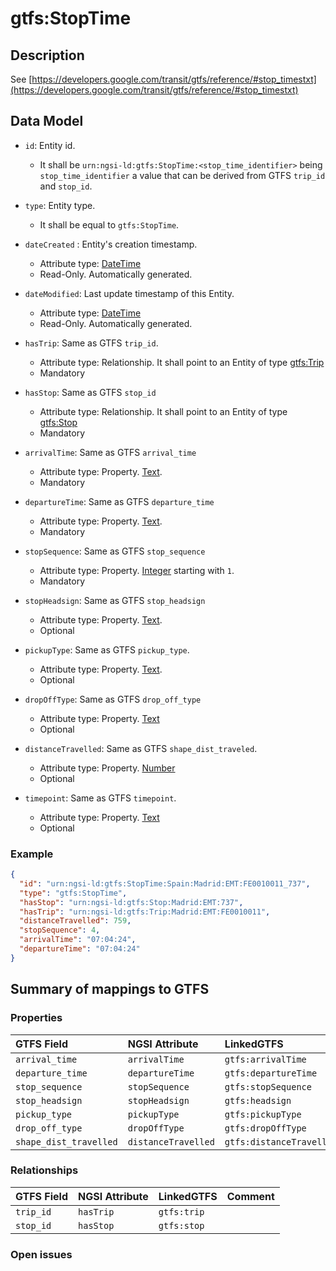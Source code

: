 # gtfs:StopTime

## Description

See [https://developers.google.com/transit/gtfs/reference/#stop_timestxt](https://developers.google.com/transit/gtfs/reference/#stop_timestxt)

## Data Model

+ `id`: Entity id. 
    + It shall be `urn:ngsi-ld:gtfs:StopTime:<stop_time_identifier>` being `stop_time_identifier` a value that can be derived from GTFS `trip_id` and `stop_id`. 

+ `type`: Entity type. 
    + It shall be equal to `gtfs:StopTime`.
    
+ `dateCreated` : Entity's creation timestamp.
  + Attribute type: [DateTime](https://schema.org/DateTime)
  + Read-Only. Automatically generated. 
 
+ `dateModified`: Last update timestamp of this Entity.
  + Attribute type: [DateTime](https://schema.org/DateTime)
  + Read-Only. Automatically generated.
  
+ `hasTrip`: Same as GTFS `trip_id`.
  + Attribute type: Relationship. It shall point to an Entity of type [gtfs:Trip](../../../Trip/doc/spec.md)
  + Mandatory

+ `hasStop`: Same as GTFS `stop_id`
  + Attribute type: Relationship. It shall point to an Entity of type [gtfs:Stop](../../../Stop/doc/spec.md)
  + Mandatory

+ `arrivalTime`: Same as GTFS `arrival_time`
  + Attribute type: Property. [Text](https://schema.org/Text).
  + Mandatory

+ `departureTime`: Same as GTFS `departure_time`
  + Attribute type: Property. [Text](https://schema.org/Text).
  + Mandatory

+ `stopSequence`: Same as GTFS `stop_sequence`
  + Attribute type: Property. [Integer](https://schema.org/Integer) starting with `1`.
  + Mandatory

+ `stopHeadsign`: Same as GTFS `stop_headsign`
  + Attribute type: Property. [Text](https://schema.org/Text).
  + Optional

+ `pickupType`: Same as GTFS `pickup_type`.
  + Attribute type: Property. [Text](https://schema.org/Text).
  + Optional

+ `dropOffType`: Same as GTFS `drop_off_type`
  + Attribute type: Property. [Text](https://schema.org/Text)
  + Optional

+ `distanceTravelled`: Same as GTFS `shape_dist_traveled`.
  + Attribute type: Property. [Number](https://schema.org/Number)
  + Optional

+ `timepoint`: Same as GTFS `timepoint`.
  + Attribute type: Property. [Text](https://schema.org/Text)
  + Optional
  

### Example

```json
{
  "id": "urn:ngsi-ld:gtfs:StopTime:Spain:Madrid:EMT:FE0010011_737",
  "type": "gtfs:StopTime",
  "hasStop": "urn:ngsi-ld:gtfs:Stop:Madrid:EMT:737",
  "hasTrip": "urn:ngsi-ld:gtfs:Trip:Madrid:EMT:FE0010011",
  "distanceTravelled": 759,
  "stopSequence": 4,
  "arrivalTime": "07:04:24",
  "departureTime": "07:04:24"
}
```


## Summary of mappings to GTFS

### Properties

| GTFS Field                | NGSI Attribute          | LinkedGTFS                  | Comment                                                    |
|:--------------------------|:------------------------|:--------------------------- |:-----------------------------------------------------------|
| `arrival_time`            | `arrivalTime`           | `gtfs:arrivalTime`          |                                                            |
| `departure_time`          | `departureTime`         | `gtfs:departureTime`        |                                                            |
| `stop_sequence`           | `stopSequence`          | `gtfs:stopSequence`         |                                                            |
| `stop_headsign`           | `stopHeadsign`          | `gtfs:headsign`             |                                                            |
| `pickup_type`             | `pickupType`            | `gtfs:pickupType`           |                                                            |
| `drop_off_type`           | `dropOffType`           | `gtfs:dropOffType`          |                                                            |
| `shape_dist_travelled`    | `distanceTravelled`     | `gtfs:distanceTravelled`    |                                                            |


### Relationships

| GTFS Field              | NGSI Attribute        | LinkedGTFS           | Comment                                                |
|:----------------------- |:----------------------|:-------------------- |:-------------------------------------------------------|
| `trip_id`              | `hasTrip`              | `gtfs:trip`          |                                                        |
| `stop_id`              | `hasStop`              | `gtfs:stop`          |                                                        |

### Open issues

